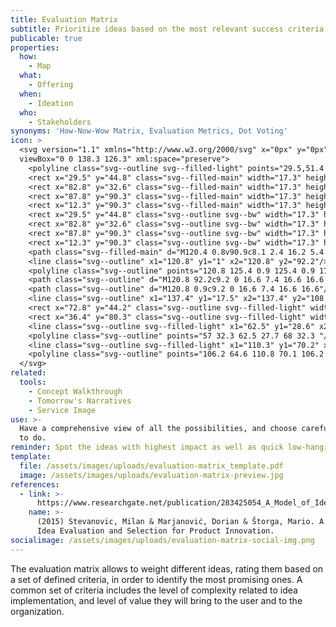 ```yaml
---
title: Evaluation Matrix
subtitle: Prioritize ideas based on the most relevant success criteria for the project.
publicable: true
properties:
  how:
    - Map
  what:
    - Offering
  when:
    - Ideation
  who:
    - Stakeholders
synonyms: 'How-Now-Wow Matrix, Evaluation Metrics, Dot Voting'
icon: >
  <svg version="1.1" xmlns="http://www.w3.org/2000/svg" x="0px" y="0px"
  viewBox="0 0 138.3 126.3" xml:space="preserve">
    <polyline class="svg--outline svg--filled-light" points="29.5,51.4 17.1,51.4 17.1,34.1 34.4,34.1 34.4,44.8 "/>
    <rect x="29.5" y="44.8" class="svg--filled-main" width="17.3" height="17.3"/>
    <rect x="82.8" y="32.6" class="svg--filled-main" width="17.3" height="17.3"/>
    <rect x="87.8" y="90.3" class="svg--filled-main" width="17.3" height="17.3"/>
    <rect x="12.3" y="90.3" class="svg--filled-main" width="17.3" height="17.3"/>
    <rect x="29.5" y="44.8" class="svg--outline svg--bw" width="17.3" height="17.3"/>
    <rect x="82.8" y="32.6" class="svg--outline svg--bw" width="17.3" height="17.3"/>
    <rect x="87.8" y="90.3" class="svg--outline svg--bw" width="17.3" height="17.3"/>
    <rect x="12.3" y="90.3" class="svg--outline svg--bw" width="17.3" height="17.3"/>
    <path class="svg--filled-main" d="M120.4 0.8v90.9c8.1 2.4 16.2 5.4 16.2 14.4V17C136.6 8 129.4 0.7 120.4 0.8"/>
    <line class="svg--outline" x1="120.8" y1="1" x2="120.8" y2="92.2"/>
    <polyline class="svg--outline" points="120.8 125.4 0.9 125.4 0.9 17.5 120.3 17.5 "/>
    <path class="svg--outline" d="M120.8 92.2c9.2 0 16.6 7.4 16.6 16.6 0 9.2-7.4 16.6-16.6 16.6"/>
    <path class="svg--outline" d="M120.8 0.9c9.2 0 16.6 7.4 16.6 16.6"/>
    <line class="svg--outline" x1="137.4" y1="17.5" x2="137.4" y2="108.8"/>
    <rect x="72.8" y="44.2" class="svg--outline svg--filled-light" width="17.3" height="17.3"/>
    <rect x="36.4" y="80.3" class="svg--outline svg--filled-light" width="17.3" height="17.3"/>
    <line class="svg--outline svg--filled-light" x1="62.5" y1="28.6" x2="62.5" y2="113.3"/>
    <polyline class="svg--outline" points="57 32.3 62.5 27.7 68 32.3 "/>
    <line class="svg--outline svg--filled-light" x1="110.3" y1="70.2" x2="14.4" y2="70.2"/>
    <polyline class="svg--outline" points="106.2 64.6 110.8 70.1 106.2 75.7 "/>
  </svg>
related:
  tools:
    - Concept Walkthrough
    - Tomorrow's Narratives
    - Service Image
use: >-
  Have a comprehensive view of all the possibilities, and choose carefully what
  to do.
reminder: Spot the ideas with highest impact as well as quick low-hanging fruits.
template:
  file: /assets/images/uploads/evaluation-matrix_template.pdf
  image: /assets/images/uploads/evaluation-matrix-preview.jpg
references:
  - link: >-
      https://www.researchgate.net/publication/283425054_A_Model_of_Idea_Evaluation_and_Selection_for_Product_Innovation
    name: >-
      (2015) Stevanovic, Milan & Marjanović, Dorian & Štorga, Mario. A Model of
      Idea Evaluation and Selection for Product Innovation.
socialimage: /assets/images/uploads/evaluation-matrix-social-img.png
---
```

The evaluation matrix allows to weight different ideas, rating them based on a set of defined criteria, in order to identify the most promising ones. A common set of criteria includes the level of complexity related to idea implementation, and level of value they will bring to the user and to the organization.
